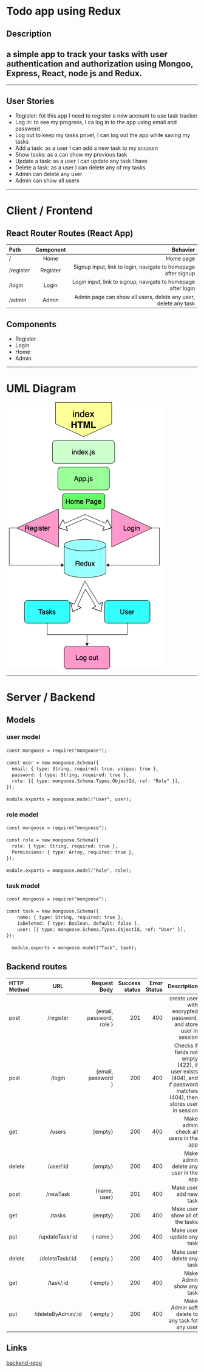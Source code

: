 # Todo app using Redux 
## Description
a simple app to track your tasks with user authentication and authorization using Mongoo, Express, React, node js and Redux.
---
---
## User Stories
* Register: fot this app I need to register a new account to use task tracker
* Log in: to see my progress, I ca log in to the app using email and password
* Log out to keep my tasks privet, I can log out the app while saving my tasks
* Add a task: as a user I can add a new task to my account
* Show tasks: as a can show my previous task
* Update a task: as a user I can update any task I have
* Delete a task: as a user I can delete any of my tasks
* Admin can delete any user
* Admin can show all users
---
# Client / Frontend
## React Router Routes (React App)
| Path | Component | Behavior |
| :---         |     :---:      |          ---: |
| /  | Home     | Home page    |
| /register     | Register      |Signup input, link to login, navigate to homepage after signup      |
| /login   | Login     | Login input, link to signup, navigate to homepage after login    |
| /admin     | Admin       | Admin page can show all users, delete any user, delete any task    |
## Components
* Register
* Login
* Home
* Admin
---
# UML Diagram
![alt text](https://github.com/Ghadier-Alenezi/W09D03/blob/main/Untitled%20Diagram.drawio.png)

---
# Server / Backend 
## Models
### user model
```
const mongoose = require("mongoose");

const user = new mongoose.Schema({
  email: { type: String, required: true, unique: true },
  password: { type: String, required: true },
  role: [{ type: mongoose.Schema.Types.ObjectId, ref: "Role" }],
});

module.exports = mongoose.model("User", user);
```

### role model
```
const mongoose = require("mongoose");

const role = new mongoose.Schema({
  role: { type: String, required: true },
  Permissions: { type: Array, required: true },
});

module.exports = mongoose.model("Role", role);
```
### task model
```
const mongoose = require("mongoose");

const task = new mongoose.Schema({
    name: { type: String, required: true },
    isDeleted: { type: Boolean, default: false },
    user: [{ type: mongoose.Schema.Types.ObjectId, ref: "User" }],
});

  module.exports = mongoose.model("Task", task);
```
## Backend routes
| HTTP Method | URL | Request Body | Success status | Error Status | Description |
| :---         |     :---:      |          ---: |          ---: |          ---: |          ---: | 
| post  | /register    | {email, password, role }    | 201 | 400 | create user with encrypted password, and store user in session
| post  | /login    | {email, password }    | 200 | 400 | Checks if fields not empty (422), if user exists (404), and if password matches (404), then stores user in session
get  | /users    | {empty}    | 200 | 400 | Make admin check all users in the app
delete  | /user/:id    | {empty}    | 200 | 400 | Make admin delete any user in the app
post  | /newTask    | {name, user}    | 201 | 400 | Make user add new task
get  | /tasks    | {empty}    | 200 | 400 | Make user show  all of the tasks
put  | /updateTask/:id   | { name }    | 200 | 400 | Make user update any task
delete  | /deleteTask/:id   | { empty }    | 200 | 400 | Make user delete any task
get  | /task/:id   | { empty }    | 200 | 400 | Make Admin show any task
put  | /deleteByAdmin/:id  | { empty }    | 200 | 400 | Make Admin soft delete to any task fot any user

## Links
[backend-repo](https://github.com/Ghadier-Alenezi/W08D03)